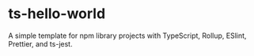 # ts-hello-world

A simple template for npm library projects with TypeScript, Rollup, ESlint, Prettier, and ts-jest.
